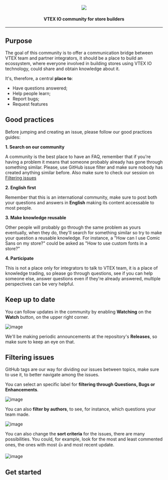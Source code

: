 <p align="center">
<img src="https://user-images.githubusercontent.com/18701182/60618739-5d326e80-9dad-11e9-8dc1-55a938de461e.png">
</p>

<h4 align="center">VTEX IO community for store builders</h4>

---------------

## Purpose

The goal of this community is to offer a communication bridge between VTEX team and partner integrators, it should be a place to build an ecossystem, where everyone involved in building stores using VTEX IO technology, could share and obtain knowledge about it. 

It's, therefore, a central **place to**:
 - Have questions answered; 
 - Help people learn;
 - Report bugs;
 - Request features


## Good practices

Before jumping and creating an issue, please follow our good practices guides:

 **1. Search on our community**
 
A community is the best place to have an FAQ, remember that if you're having a problem it means that someone probably already has gone through something similar. Please, use GitHub issue filter and make sure nobody has created anything similar before. Also make sure to check our session on [Filtering issues](https://github.com/vtex-apps/store-discussion#filtering-issues)

**2. English first**

Remember that this is an international community, make sure to post both your questions and answers in **English** making its content accessable to most people. 

**3. Make knowledge reusable**

Other people will probably go through the same problem as yours eventually, when they do, they'll search for something similar so try to make your question a reusable knowledge. For instance, a "How can I use Comic Sans on my store?" could be asked as "How to use custom fonts in a store?"

**4. Participate**

This is not a place only for integrators to talk to VTEX team, it is a place of knowledge trading, so please go through questions, see if you can help someone else, answer questions even if they're already answered, multiple perspectives can be very helpful.

## Keep up to date

You can follow updates in the community by enabling **Watching** on the **Watch** button, on the upper right corner. 

![image](https://user-images.githubusercontent.com/18701182/60679780-3f254680-9e5f-11e9-907c-919bbd2bcb46.png)

 We'll be making periodic announcements at the repository's **Releases**, so make sure to keep an eye on that. 

## Filtering issues

GitHub tags are our way for dividing our issues between topics, make sure to use it, to better navigate among the issues. 

You can select an specific label for **filtering through Questions, Bugs or Enhancements**.

![image](https://user-images.githubusercontent.com/18701182/60682041-0a69bd00-9e68-11e9-8ee2-f388ddf225a8.png)

You can also **filter by authors**, to see, for instance, which questions your team made.

![image](https://user-images.githubusercontent.com/18701182/60682095-5d437480-9e68-11e9-9933-5651efa063a4.png)

You can also change the **sort criteria** for the issues, there are many possibilities. You could, for example, look for the most and least commented ones, the ones with most :thumbsup: and most recent update. 

![image](https://user-images.githubusercontent.com/18701182/60682317-39ccf980-9e69-11e9-9b4e-95c51753bee0.png)

## Get started


